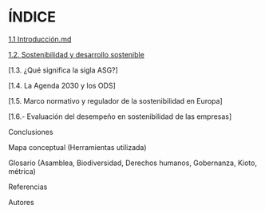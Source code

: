 # ÍNDICE

[1.1 Introducción.md](https://github.com/Alberto-Rodriguez999/SostenibilidadDesarrolloSostenible/blob/main/1.1%20Introducci%C3%B3n.md)

[1.2. Sostenibilidad y desarrollo sostenible](https://github.com/Alberto-Rodriguez999/SostenibilidadDesarrolloSostenible/blob/main/1.2%20Sostenibilidad%20y%20Desarrollo%20Sostenible.md)

[1.3. ¿Qué significa la sigla ASG?]

[1.4. La Agenda 2030 y los ODS]

[1.5. Marco normativo y regulador de la sostenibilidad en Europa]

[1.6.- Evaluación del desempeño en sostenibilidad de las empresas]

Conclusiones

Mapa conceptual (Herramientas utilizada)

Glosario (Asamblea, Biodiversidad, Derechos humanos, Gobernanza, Kioto, métrica)

Referencias

Autores


